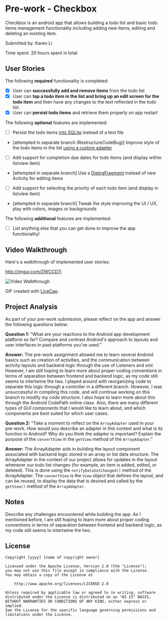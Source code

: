 # Pre-work - Checkbox

Checkbox is an android app that allows building a todo list and basic todo items management functionality including adding new items, editing and deleting an existing item.

Submitted by: Karen Li

Time spent: 20 hours spent in total

## User Stories

The following **required** functionality is completed:

* [x] User can **successfully add and remove items** from the todo list
* [x] User can **tap a todo item in the list and bring up an edit screen for the todo item** and then have any changes to the text reflected in the todo list.
* [x] User can **persist todo items** and retrieve them properly on app restart

The following **optional** features are implemented:

* [ ] Persist the todo items [into SQLite](http://guides.codepath.com/android/Persisting-Data-to-the-Device#sqlite) instead of a text file
* [attempted in separate branch (RestructureCodeBug)] Improve style of the todo items in the list [using a custom adapter](http://guides.codepath.com/android/Using-an-ArrayAdapter-with-ListView)
* [ ] Add support for completion due dates for todo items (and display within listview item)
* [attempted in separate branch] Use a [DialogFragment](http://guides.codepath.com/android/Using-DialogFragment) instead of new Activity for editing items
* [ ] Add support for selecting the priority of each todo item (and display in listview item)
* [attempted in separate branch] Tweak the style improving the UI / UX, play with colors, images or backgrounds

The following **additional** features are implemented:

* [ ] List anything else that you can get done to improve the app functionality!

## Video Walkthrough

Here's a walkthrough of implemented user stories:

http://imgur.com/ZWCCD7j

<img src='http://imgur.com/ZWCCD7j' title='Video Walkthrough' width='' alt='Video Walkthrough' />

GIF created with [LiceCap](http://www.cockos.com/licecap/).

## Project Analysis

As part of your pre-work submission, please reflect on the app and answer the following questions below:

**Question 1:** "What are your reactions to the Android app development platform so far? Compare and contrast Android's approach to layouts and user interfaces in past platforms you've used."

**Answer:** The pre-work assignment allowed me to learn several Android basics such as creation of activities, and the communication between activity layouts and backend logic through the use of Listeners and xml. However, I am still hoping to learn more about proper coding conventions in terms of separation between frontend and backend logic, as my code still seems to intertwine the two. I played around with reorganizing code to separate this logic through a controller in a different branch. However, I was unsuccessful in compiling this code, and will continue working on this branch to modify my code structure. I also hope to learn more about this through the Android CodePath online class. Also, there are many different types of GUI components that I would like to learn about, and which components are best suited for which user cases.

**Question 2:** "Take a moment to reflect on the `ArrayAdapter` used in your pre-work. How would you describe an adapter in this context and what is its function in Android? Why do you think the adapter is important? Explain the purpose of the `convertView` in the `getView` method of the `ArrayAdapter`."

**Answer:** The ArrayAdapter aids in building the layout component associated with backend logic stored in an array or list data structure. The ArrayAdapter in the context of our project allows for updates in the layout whenever our todo list changes (for example, an item is added, edited, or deleted). This is done using the `notifyDataSetChanged()` method of the ArrayAdapter. The `convertView` is the `View` object that defines the layout, and can be reused, to display the data that is desired and called by the `getView()` method of the `ArrayAdapter`.

## Notes

Describe any challenges encountered while building the app:
As I mentioned before, I am still hoping to learn more about proper coding conventions in terms of separation between frontend and backend logic, as my code still seems to intertwine the two.

## License

    Copyright [yyyy] [name of copyright owner]

    Licensed under the Apache License, Version 2.0 (the "License");
    you may not use this file except in compliance with the License.
    You may obtain a copy of the License at

        http://www.apache.org/licenses/LICENSE-2.0

    Unless required by applicable law or agreed to in writing, software
    distributed under the License is distributed on an "AS IS" BASIS,
    WITHOUT WARRANTIES OR CONDITIONS OF ANY KIND, either express or implied.
    See the License for the specific language governing permissions and
    limitations under the License.
